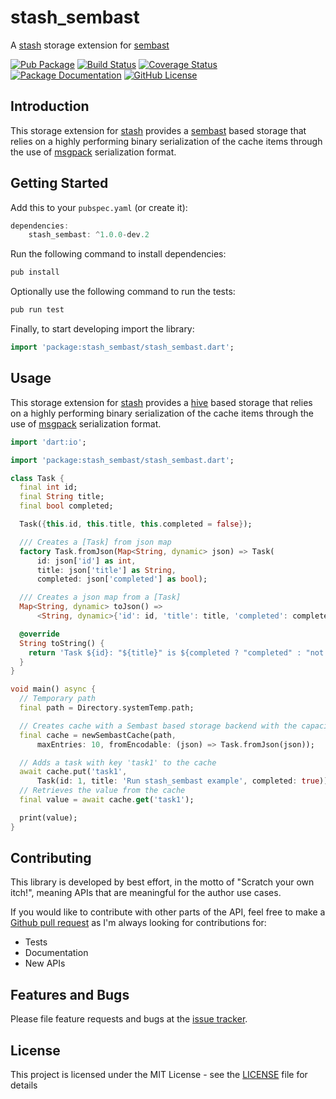 # stash_sembast
A [stash](https://github.com/ivoleitao/stash) storage extension for [sembast](https://pub.dev/packages/sembast)

[![Pub Package](https://img.shields.io/pub/v/stash_sembast.svg?style=flat-square)](https://pub.dartlang.org/packages/stash_sembast)
[![Build Status](https://github.com/ivoleitao/shadertoy_api/workflows/build/badge.svg)](https://github.com/ivoleitao/stash_sembast/actions)
[![Coverage Status](https://codecov.io/gh/ivoleitao/stash_sembast/graph/badge.svg)](https://codecov.io/gh/ivoleitao/stash_sembast)
[![Package Documentation](https://img.shields.io/badge/doc-stash_sembast-blue.svg)](https://www.dartdocs.org/documentation/stash_sembast/latest)
[![GitHub License](https://img.shields.io/badge/License-MIT-yellow.svg)](https://opensource.org/licenses/MIT)

## Introduction

This storage extension for [stash](https://pub.dartlang.org/packages/stash) provides a 
[sembast](https://pub.dev/packages/sembast) based storage that relies on a highly performing binary serialization of the cache items through the use of [msgpack](https://msgpack.org) serialization format.

## Getting Started

Add this to your `pubspec.yaml` (or create it):

```dart
dependencies:
    stash_sembast: ^1.0.0-dev.2
```

Run the following command to install dependencies:

```dart
pub install
```

Optionally use the following command to run the tests:

```dart
pub run test
```

Finally, to start developing import the library:

```dart
import 'package:stash_sembast/stash_sembast.dart';
```

## Usage

This storage extension for [stash](https://pub.dartlang.org/packages/stash) provides a 
[hive](https://pub.dev/packages/sembast) based storage that relies on a highly performing binary serialization of the cache items through the use of [msgpack](https://msgpack.org) serialization format.


```dart
import 'dart:io';

import 'package:stash_sembast/stash_sembast.dart';

class Task {
  final int id;
  final String title;
  final bool completed;

  Task({this.id, this.title, this.completed = false});

  /// Creates a [Task] from json map
  factory Task.fromJson(Map<String, dynamic> json) => Task(
      id: json['id'] as int,
      title: json['title'] as String,
      completed: json['completed'] as bool);

  /// Creates a json map from a [Task]
  Map<String, dynamic> toJson() =>
      <String, dynamic>{'id': id, 'title': title, 'completed': completed};

  @override
  String toString() {
    return 'Task ${id}: "${title}" is ${completed ? "completed" : "not completed"}';
  }
}

void main() async {
  // Temporary path
  final path = Directory.systemTemp.path;

  // Creates cache with a Sembast based storage backend with the capacity of 10 entries
  final cache = newSembastCache(path,
      maxEntries: 10, fromEncodable: (json) => Task.fromJson(json));

  // Adds a task with key 'task1' to the cache
  await cache.put('task1',
      Task(id: 1, title: 'Run stash_sembast example', completed: true));
  // Retrieves the value from the cache
  final value = await cache.get('task1');

  print(value);
}
```

## Contributing

This library is developed by best effort, in the motto of "Scratch your own itch!", meaning APIs that are meaningful for the author use cases.

If you would like to contribute with other parts of the API, feel free to make a [Github pull request](https://github.com/ivoleitao/stash_sembast/pulls) as I'm always looking for contributions for:
* Tests
* Documentation
* New APIs

## Features and Bugs

Please file feature requests and bugs at the [issue tracker][tracker].

[tracker]: https://github.com/ivoleitao/stash_sembast/issues/new

## License

This project is licensed under the MIT License - see the [LICENSE](LICENSE) file for details